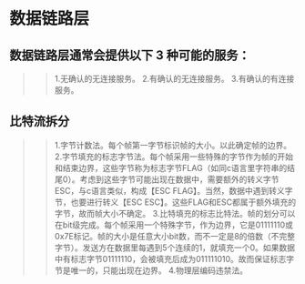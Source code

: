 # 数据链路层
## 数据链路层通常会提供以下 3 种可能的服务：
>> 1.无确认的无连接服务。
>> 2.有确认的无连接服务。
>> 3.有确认的有连接服务。

## 比特流拆分
>> 1.字节计数法。每个帧第一字节标识帧的大小。以此确定帧的边界。
>> 2.字节填充的标志字节法。每个帧采用一些特殊的字节作为帧的开始和结束边界，这些字节称为标志字节FLAG（如同c语言里字符串的结尾0）。考虑到这些字节可能出现在数据中，需要额外的转义字节ESC，与c语言类似，构成【ESC FLAG】。当然，数据中遇到转义字节，也要进行转义【ESC ESC】。这些FLAG和ESC都属于额外填充的字节，故而帧大小不确定。
>> 3.比特填充的标志比特法。帧的划分可以在bit级完成。每个帧采用一个特殊字节，作为边界，它是01111110或0x7E标记。帧的大小是任意大小bit数，而不一定是8的倍数（不完整字节）。发送方在数据里每遇到5个连续的1，就填充一个0。如果数据中有标志字节01111110，会被填充后成为011111010。故而保证标志字节是唯一的，只能出现在边界。
>> 4.物理层编码违禁法。
